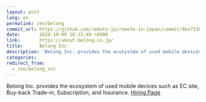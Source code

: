 ```yaml
---
layout: post
lang: en
permalink: /en/belong
commit_url: https://github.com/remote-jp/remote-in-japan/commit/9ee7130f55e90c6807284c2b2f45713556b2c9a6
date:       2020-10-09 16:15:49 +0900
link:       https://about.belong.co.jp/
title:      Belong Inc.
description: 'Belong Inc. provides the ecosystem of used mobile devices such as EC site, Buy-back Trade-in, Subscription, and Insurance. Hiring Page'
categories: 
redirect_from:
  - /en/belong_inc
---
```


<p>Belong Inc. provides the ecosystem of used mobile devices such as EC site, Buy-back Trade-in, Subscription, and Insurance. <a href="https://about.belong.co.jp/recruit/">Hiring Page</a></p>
